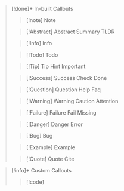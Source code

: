 >[!done]+ In-built Callouts
>>[!note] Note
>
>>[!Abstract] Abstract Summary TLDR
>
>>[!Info] Info
>
>>[!Todo] Todo
>
>>[!Tip] Tip Hint Important
>
>>[!Success] Success Check Done
>
>>[!Question] Question Help Faq
>
>>[!Warning] Warning Caution Attention
>
>>[!Failure] Failure Fail Missing
>
>>[!Danger] Danger Error
>
>>[!Bug] Bug
>
>>[!Example] Example
>
>>[!Quote] Quote Cite

>[!info]+ Custom Callouts
>>[!code]